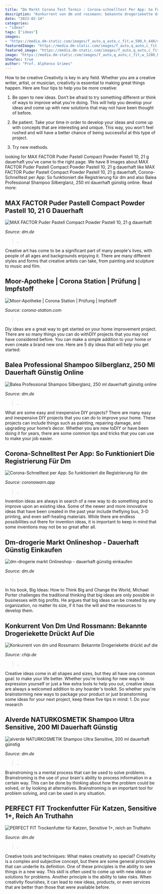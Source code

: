 ```yaml
---
title: "Dm Markt Corona Test Termin : Corona-schnelltest Per App: So Funktioniert Die Registrierung Für Dm"
description: "Konkurrent von dm und rossmann: bekannte drogeriekette drückt auf die"
date: "2023-02-14"
categories:
- "ideas"
tags: ["ideas"]
images:
- "https://media.dm-static.com/images/f_auto,q_auto,c_fit,w_500,h_440/v1613404154/products/pim/4010355481658-1442436/balea-professional-shampoo-silberglanz"
featuredImage: "https://media.dm-static.com/images/f_auto,q_auto,c_fit,w_1200,h_1200/v1591861873/products/pim/3614225257513-1698438/max-factor-puder-pastell-compact-powder-pastell-10"
featured_image: "https://media.dm-static.com/images/f_auto,q_auto,c_fit,w_500,h_440/v1587696110/products/pim/4008429104480-1869433/perfect-fit-trockenfutter-fuer-katzen-sensitive-1-reich-an-truthahn"
image: "https://media.dm-static.com/images/f_auto,q_auto,c_fit,w_1200,h_1200/v1591861873/products/pim/3614225257513-1698438/max-factor-puder-pastell-compact-powder-pastell-10"
ShowToc: true
author: "Prof. Alphonso Grimes"
---
```



How to be creative
Creativity is key in any field. Whether you are a creative writer, artist, or musician, creativity is essential to making great things happen. Here are four tips to help you be more creative:
1. Be open to new ideas. Don’t be afraid to try something different or think of ways to improve what you’re doing. This will help you develop your ideas and come up with new solutions that may not have been thought of before.

2. Be patient. Take your time in order to develop your ideas and come up with concepts that are interesting and unique. This way, you won’t feel rushed and will have a better chance of being successful at this type of project.

3. Try new methods.

	

		
looking for MAX FACTOR Puder Pastell Compact Powder Pastell 10, 21 g dauerhaft you've came to the right page. We have 8 Images about MAX FACTOR Puder Pastell Compact Powder Pastell 10, 21 g dauerhaft like MAX FACTOR Puder Pastell Compact Powder Pastell 10, 21 g dauerhaft, Corona-Schnelltest per App: So funktioniert die Registrierung für dm and also Balea Professional Shampoo Silberglanz, 250 ml dauerhaft günstig online. Read more:
		
    
## MAX FACTOR Puder Pastell Compact Powder Pastell 10, 21 G Dauerhaft

<img loading=lazy src="https://media.dm-static.com/images/f_auto,q_auto,c_fit,w_1200,h_1200/v1591861873/products/pim/3614225257513-1698438/max-factor-puder-pastell-compact-powder-pastell-10" onerror="this.onerror=null;this.src='https://tse3.mm.bing.net/th?id=OIP.cdigfyYWmjcFIa-ZVSpCDAHaFj&amp;pid=15.1';" alt="MAX FACTOR Puder Pastell Compact Powder Pastell 10, 21 g dauerhaft">

_Source: dm.de_

>. 

	

Creative art has come to be a significant part of many people's lives, with people of all ages and backgrounds enjoying it. There are many different styles and forms that creative artists can take, from painting and sculpture to music and film.

    
## Moor-Apotheke | Corona Station | Prüfung | Impfstoff

<img loading=lazy src="https://corona-station.com/wp-content/uploads/job-manager-uploads/job_cover_image/2021/06/83466318_144515153951534_4135313115107159206_n.jpg" onerror="this.onerror=null;this.src='https://tse3.mm.bing.net/th?id=OIP.woE72HV1lBvodNXCuOczIwHaHa&amp;pid=15.1';" alt="Moor-Apotheke | Corona Station | Prüfung | Impfstoff">

_Source: corona-station.com_

>. 

	

Diy ideas are a great way to get started on your home improvement project. There are so many things you can do withDIY projects that you may not have considered before. You can make a simple addition to your home or even create a brand new one. Here are 5 diy ideas that will help you get started:

    
## Balea Professional Shampoo Silberglanz, 250 Ml Dauerhaft Günstig Online

<img loading=lazy src="https://media.dm-static.com/images/f_auto,q_auto,c_fit,w_500,h_440/v1613404154/products/pim/4010355481658-1442436/balea-professional-shampoo-silberglanz" onerror="this.onerror=null;this.src='https://tse3.mm.bing.net/th?id=OIP.Xl0ZnF2U16LQal2ev_3d5QAAAA&amp;pid=15.1';" alt="Balea Professional Shampoo Silberglanz, 250 ml dauerhaft günstig online">

_Source: dm.de_

>. 

	

What are some easy and inexpensive DIY projects?
There are many easy and inexpensive DIY projects that you can do to improve your home. These projects can include things such as painting, repairing damage, and upgrading your home’s decor. Whether you are new toDIY or have been doing it for years, there are some common tips and tricks that you can use to make your job easier.

    
## Corona-Schnelltest Per App: So Funktioniert Die Registrierung Für Dm

<img loading=lazy src="https://www.coronawarn.app/assets/img/blog/2021-05-11-How-to-Schnelltest-Partner/cwa-test-registrieren.jpg" onerror="this.onerror=null;this.src='https://tse1.mm.bing.net/th?id=OIP.Qhkc_wdLAuEll821VEp_RgAAAA&amp;pid=15.1';" alt="Corona-Schnelltest per App: So funktioniert die Registrierung für dm">

_Source: coronawarn.app_

>. 

	

Invention ideas are always in search of a new way to do something and to improve upon an existing idea. Some of the newer and more innovative ideas that have been created in the past year include theflying bus, 3-D printing, and even self-healing materials. While there are endless possibilities out there for invention ideas, it is important to keep in mind that some inventions may not be so great after all.

    
## Dm-drogerie Markt Onlineshop - Dauerhaft Günstig Einkaufen

<img loading=lazy src="https://media.dm-static.com/image/upload/q_auto,f_auto/content/rootpage-dm-shop-de-de/resource/blob/52280/80e586c4375d2c83cb9a906c8dd4be8d/pflege-und-parfum-teasergroup-bild-500px-data.jpg" onerror="this.onerror=null;this.src='https://tse4.mm.bing.net/th?id=OIP.G6aismhSLydLW46w_qSx6wHaFM&amp;pid=15.1';" alt="dm-drogerie markt Onlineshop - dauerhaft günstig einkaufen">

_Source: dm.de_

>. 

	

In his book, Big Ideas: How to Think Big and Change the World, Michael Porter challenges the traditional thinking that big ideas are only possible in businesses with big profits. He argues that big ideas can be created by any organization, no matter its size, if it has the will and the resources to develop them.

    
## Konkurrent Von Dm Und Rossmann: Bekannte Drogeriekette Drückt Auf Die

<img loading=lazy src="https://www.chip.de/ii/1/2/6/2/8/7/3/2/9/29777dd668948274.jpeg" onerror="this.onerror=null;this.src='https://tse3.mm.bing.net/th?id=OIP.KXd91miUgnR6rcLa0ZbblgHaEK&amp;pid=15.1';" alt="Konkurrent von dm und Rossmann: Bekannte Drogeriekette drückt auf die">

_Source: chip.de_

>. 

	

Creative ideas come in all shapes and sizes, but they all have one common goal: to make your life better. Whether you're looking for new ways to expression yourself or just a few extra tools to help you out, creative ideas are always a welcomed addition to any hoarder's toolkit. So whether you're brainstorming new ways to package your product or just brainstorming some ideas for your next project, keep these five tips in mind: 1. Do your research

    
## Alverde NATURKOSMETIK Shampoo Ultra Sensitive, 200 Ml Dauerhaft Günstig

<img loading=lazy src="https://media.dm-static.com/images/f_auto,q_auto,c_fit,w_500,h_440/v1587704597/products/pim/4010355347305-1920794/alverde-naturkosmetik-shampoo-ultra-sensitive" onerror="this.onerror=null;this.src='https://tse2.mm.bing.net/th?id=OIP.DU0JV_C56RqrADyZfJ5bTwAAAA&amp;pid=15.1';" alt="alverde NATURKOSMETIK Shampoo Ultra Sensitive, 200 ml dauerhaft günstig">

_Source: dm.de_

>. 

	

Brainstroming is a mental process that can be used to solve problems. Brainstroming is the use of your brain's ability to process information in a certain way. This can be done by thinking about how the problem could be solved, or by looking at alternatives. Brainstroming is an important tool for problem solving, and can be used in any situation.

    
## PERFECT FIT Trockenfutter Für Katzen, Sensitive 1+, Reich An Truthahn

<img loading=lazy src="https://media.dm-static.com/images/f_auto,q_auto,c_fit,w_500,h_440/v1587696110/products/pim/4008429104480-1869433/perfect-fit-trockenfutter-fuer-katzen-sensitive-1-reich-an-truthahn" onerror="this.onerror=null;this.src='https://tse1.mm.bing.net/th?id=OIP.FLAzbdHfaj_CBnLSYqSfUQAAAA&amp;pid=15.1';" alt="PERFECT FIT Trockenfutter für Katzen, Sensitive 1+, reich an Truthahn">

_Source: dm.de_

>. 

	

Creative tools and techniques: What makes creativity so special?
Creativity is a complex and subjective concept, but there are some general principles that can underlie its definition. One of these principles is the ability to see things in a new way. This skill is often used to come up with new ideas or solutions for problems. Another principle is the ability to take risks. When creativity flourishes, it can lead to new ideas, products, or even services that are better than those that were available before.

